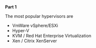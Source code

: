 **Part 1**

The most popular hypervisors are
- VmWare vSphere/ESXi
- Hyper-V
- KVM / Red Hat Enterprise Virtualization
- Xen / Citrix XenServer

